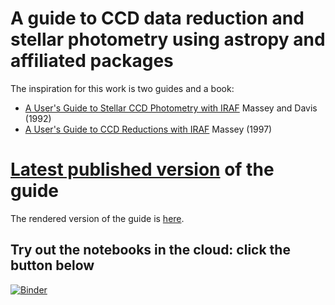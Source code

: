 # A guide to CCD data reduction and stellar photometry using astropy and affiliated packages

The inspiration for this work is two guides and a book:

+ [A User's Guide to Stellar CCD Photometry with IRAF](https://www.mn.uio.no/astro/english/services/it/help/visualization/iraf/daophot2.pdf) Massey and Davis (1992)
+ [A User's Guide to CCD Reductions with IRAF](http://ircamera.as.arizona.edu/Astr_518/irafguid.pdf) Massey (1997)

# [Latest published version](http://www.astropy.org/ccd-reduction-and-photometry-guide/) of the guide

The rendered version of the guide is [here](http://www.astropy.org/ccd-reduction-and-photometry-guide/).

## Try out the notebooks in the cloud: click the button below

[![Binder](https://mybinder.org/badge_logo.svg)](https://mybinder.org/v2/gh/astropy/ccd-reduction-and-photometry-guide/main)
